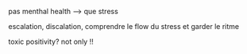 pas menthal health --> que stress

escalation, discalation, comprendre le flow du stress et garder le ritme

toxic positivity? not only !! 




